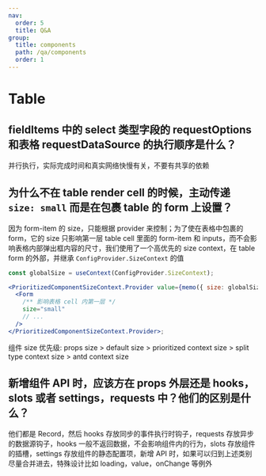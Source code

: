 ```yaml
---
nav:
  order: 5
  title: Q&A
group:
  title: components
  path: /qa/components
  order: 1
---
```


# Table

## fieldItems 中的 select 类型字段的 requestOptions 和表格 requestDataSource 的执行顺序是什么？

并行执行，实际完成时间和真实网络快慢有关，不要有共享的依赖

## 为什么不在 table render cell 的时候，主动传递 `size: small` 而是在包裹 table 的 form 上设置？

因为 form-item 的 size，只能根据 provider 来控制；为了使在表格中包裹的 form，它的 size 只影响第一层 table cell 里面的 form-item 和 inputs，而不会影响表格内部弹出框内容的尺寸，我们使用了一个高优先的 size context，在 table form 的外部，并继承 `ConfigProvider.SizeContext` 的值

```jsx | pure
const globalSize = useContext(ConfigProvider.SizeContext);

<PrioritizedComponentSizeContext.Provider value={memo({ size: globalSize })}>
  <Form
    /** 影响表格 cell 内第一层 */
    size="small"
    // ...
  />
</PrioritizedComponentSizeContext.Provider>;
```

组件 size 优先级: props size > default size > prioritized context size > split type context size > antd context size

## 新增组件 API 时，应该方在 props 外层还是 hooks，slots 或者 settings，requests 中？他们的区别是什么？

他们都是 Record，然后 hooks 存放同步的事件执行时钩子，requests 存放异步的数据源钩子，hooks 一般不返回数据，不会影响组件内的行为，slots 存放组件的插槽，settings 存放组件的静态配置项，新增 API 时，如果可以归到上述类别尽量合并进去，特殊设计比如 loading，value，onChange 等例外
